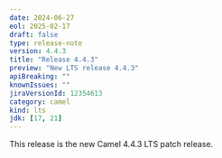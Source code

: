 ```yaml
---
date: 2024-06-27
eol: 2025-02-17
draft: false
type: release-note
version: 4.4.3
title: "Release 4.4.3"
preview: "New LTS release 4.4.3"
apiBreaking: ""
knownIssues: ""
jiraVersionId: 12354613
category: camel
kind: lts
jdk: [17, 21]
---
```


This release is the new Camel 4.4.3 LTS patch release.
